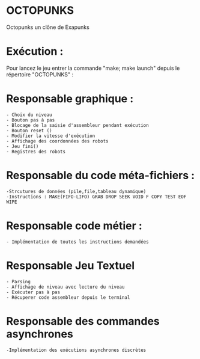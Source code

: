 # OCTOPUNKS
Octopunks un clône de Exapunks

# Exécution :
Pour lancez le jeu entrer la commande "make; make launch" depuis le répertoire "OCTOPUNKS" :

# Responsable graphique :
	- Choix du niveau
	- Bouton pas à pas
	- Blocage de la saisie d'assembleur pendant exécution
	- Bouton reset ()
	- Modifier la vitesse d'exécution
	- Affichage des coordonnées des robots
	- Jeu fini()
	- Registres des robots 
# Responsable du code méta-fichiers : 
	-Strcutures de données (pile,file,tableau dynamique)
	-Instructions : MAKE(FIFO-LIFO) GRAB DROP SEEK VOID F COPY TEST EOF WIPE

# Responsable code métier :
	- Implémentation de toutes les instructions demandées 
# Responsable Jeu Textuel
	- Parsing 
	- Affichage de niveau avec lecture du niveau 
	- Exécuter pas à pas 
	- Récuperer code assembleur depuis le terminal
# Responsable des commandes asynchrones
	-Implémentation des exécutions asynchrones discrètes 

